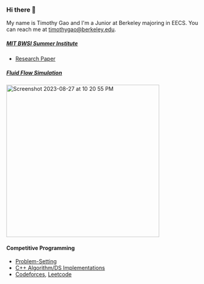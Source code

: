 ### Hi there 👋

My name is Timothy Gao and I'm a Junior at Berkeley majoring in EECS. You can reach me at timothygao@berkeley.edu.

##### [MIT BWSI Summer Institute](https://github.com/timothygao8710/Capybaras-Capstone-Project)
- [Research Paper](https://github.com/timothygao8710/Capybaras-Capstone-Project/blob/main/Paper.pdf)

##### [Fluid Flow Simulation](https://github.com/timothygao8710/fluid-simulation)
<img width="400" alt="Screenshot 2023-08-27 at 10 20 55 PM" src="https://github.com/timothygao8710/timothygao8710/assets/35588167/1c85aa74-f065-4a77-be22-760363edda4a">

#### Competitive Programming
- [Problem-Setting](https://github.com/timothygao8710/Problem-Setting)
- [C++ Algorithm/DS Implementations](https://github.com/timothygao8710/Competitive-Programming/tree/main/Algorithm%26DS%20Implementations)
- [Codeforces](https://codeforces.com/profile/timg8710), [Leetcode](https://leetcode.com/u/timothygao8710/)
